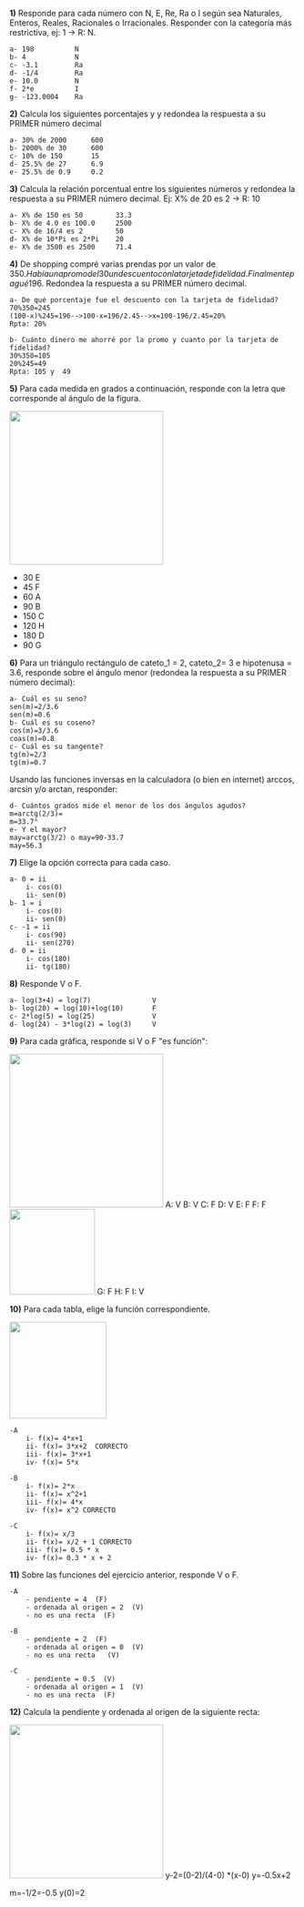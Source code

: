 
**1)** Responde para cada número con N, E, Re, Ra o I según sea Naturales, Enteros, Reales,
Racionales o Irracionales. Responder con la categoría más restrictiva, ej: 1 -> R: N.

    a- 198          N
    b- 4            N
    c- -3.1         Ra
    d- -1/4         Ra
    e- 10.0         N
    f- 2*e          I
    g- -123.0004    Ra


**2)** Calcula los siguientes porcentajes y y redondea la respuesta a su PRIMER número decimal

    a- 30% de 2000      600
    b- 2000% de 30      600
    c- 10% de 150       15
    d- 25.5% de 27      6.9
    e- 25.5% de 0.9     0.2

**3)** Calcula la relación porcentual entre los siguientes números y redondea la respuesta a su PRIMER número decimal. Ej: X% de 20 es 2 -> R: 10

    a- X% de 150 es 50        33.3
    b- X% de 4.0 es 100.0     2500
    c- X% de 16/4 es 2        50
    d- X% de 10*Pi es 2*Pi    20
    e- X% de 3500 es 2500     71.4

**4)** De shopping compré varias prendas por un valor de 350$. Había una promo del 30% sobre la cual se aplico luego
un descuento con la tarjeta de fidelidad. Finalmente pagué 196$. Redondea la respuesta a su PRIMER número decimal.

    a- De qué porcentaje fue el descuento con la tarjeta de fidelidad?
    70%350=245
    (100-x)%245=196-->100-x=196/2.45-->x=100-196/2.45=20%
    Rpta: 20%

    b- Cuánto dinero me ahorré por la promo y cuanto por la tarjeta de fidelidad?
    30%350=105
    20%245=49
    Rpta: 105 y  49


**5)** Para cada medida en grados a continuación, responde con la letra que corresponde al ángulo de la figura.

<img  src='./figuras/EX_5.png' height='270px'>

  - 30    E
  - 45    F
  - 60    A
  - 90    B
  - 150   C
  - 120   H
  - 180   D
  - 90    G


**6)** Para un triángulo rectángulo de cateto_1 = 2, cateto_2= 3 e hipotenusa = 3.6, responde sobre el ángulo
menor (redondea la respuesta a su PRIMER número decimal):

    a- Cuál es su seno?
    sen(m)=2/3.6
    sen(m)=0.6
    b- Cuál es su coseno?
    cos(m)=3/3.6
    coas(m)=0.8
    c- Cuál es su tangente?
    tg(m)=2/3
    tg(m)=0.7

Usando las funciones inversas en la calculadora (o bien en internet) arccos, arcsin y/o arctan, responder:

    d- Cuántos grados mide el menor de los dos ángulos agudos?
    m=arctg(2/3)=
    m=33.7°
    e- Y el mayor?
    may=arctg(3/2) o may=90-33.7
    may=56.3
**7)** Elige la opción correcta para cada caso.

    a- 0 = ii
        i- cos(0)
        ii- sen(0)
    b- 1 = i
        i- cos(0)
        ii- sen(0)
    c- -1 = ii
        i- cos(90)
        ii- sen(270)
    d- 0 = ii
        i- cos(180)
        ii- tg(180)

**8)** Responde V o F.

    a- log(3+4) = log(7)               V
    b- log(20) = log(10)+log(10)       F
    c- 2*log(5) = log(25)              V
    d- log(24) - 3*log(2) = log(3)     V

**9)** Para cada gráfica, responde si V o F "es función":

<img  src='./figuras/EX_9.png' height='270px'>
A: V
B: V
C: F
D: V
E: F
F: F
<img  src='./figuras/EX_9b.png' height='150px'>
G: F
H: F
I: V

**10)** Para cada tabla, elige la función correspondiente.


<img  src='./figuras/EX_10.png' height='170px'>

    -A 
        i- f(x)= 4*x+1
        ii- f(x)= 3*x+2  CORRECTO
        iii- f(x)= 3*x+1 
        iv- f(x)= 5*x

    -B 
        i- f(x)= 2*x
        ii- f(x)= x^2+1
        iii- f(x)= 4*x
        iv- f(x)= x^2 CORRECTO

    -C 
        i- f(x)= x/3
        ii- f(x)= x/2 + 1 CORRECTO
        iii- f(x)= 0.5 * x
        iv- f(x)= 0.3 * x + 2

**11)** Sobre las funciones del ejercicio anterior, responde V o F.

    -A  
        - pendiente = 4  (F)
        - ordenada al origen = 2  (V)
        - no es una recta  (F)

    -B  
        - pendiente = 2  (F)
        - ordenada al origen = 0  (V)
        - no es una recta   (V)

    -C  
        - pendiente = 0.5  (V)
        - ordenada al origen = 1  (V)
        - no es una recta  (F)

**12)** Calcula la pendiente y ordenada al origen de la siguiente recta:

<img  src='./figuras/EX_12.png' height='270px'>
y-2=(0-2)/(4-0) *(x-0)
y=-0.5x+2

m=-1/2=-0.5
y(0)=2